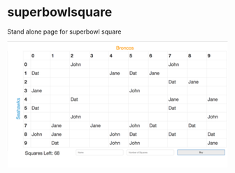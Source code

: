 superbowlsquare
===============

Stand alone page for superbowl square


![Screnshot](./screenshot.png "Screenshot")
